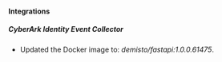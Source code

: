 #### Integrations
##### CyberArk Identity Event Collector
- Updated the Docker image to: *demisto/fastapi:1.0.0.61475*.
